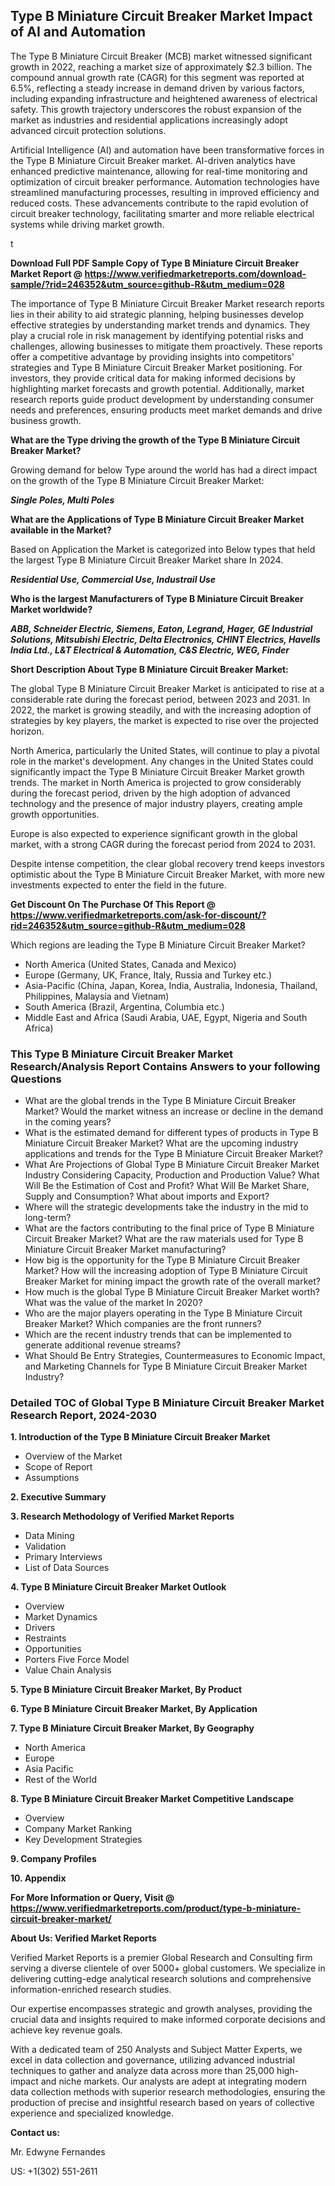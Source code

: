 <h2>Type B Miniature Circuit Breaker Market Impact of AI and Automation</h2><p>The Type B Miniature Circuit Breaker (MCB) market witnessed significant growth in 2022, reaching a market size of approximately $2.3 billion. The compound annual growth rate (CAGR) for this segment was reported at 6.5%, reflecting a steady increase in demand driven by various factors, including expanding infrastructure and heightened awareness of electrical safety. This growth trajectory underscores the robust expansion of the market as industries and residential applications increasingly adopt advanced circuit protection solutions.</p><p>Artificial Intelligence (AI) and automation have been transformative forces in the Type B Miniature Circuit Breaker market. AI-driven analytics have enhanced predictive maintenance, allowing for real-time monitoring and optimization of circuit breaker performance. Automation technologies have streamlined manufacturing processes, resulting in improved efficiency and reduced costs. These advancements contribute to the rapid evolution of circuit breaker technology, facilitating smarter and more reliable electrical systems while driving market growth.</p>t</p><p id="" class=""><strong>Download Full PDF Sample Copy of Type B Miniature Circuit Breaker Market Report @ <a href="https://www.verifiedmarketreports.com/download-sample/?rid=246352&utm_source=github-R&utm_medium=028" target="_blank">https://www.verifiedmarketreports.com/download-sample/?rid=246352&utm_source=github-R&utm_medium=028</a></strong></p><p>The importance of&nbsp;Type B Miniature Circuit Breaker Market research reports lies in their ability to aid strategic planning, helping businesses develop effective strategies by understanding market trends and dynamics. They play a crucial role in risk management by identifying potential risks and challenges, allowing businesses to mitigate them proactively. These reports offer a competitive advantage by providing insights into competitors' strategies and Type B Miniature Circuit Breaker Market positioning. For investors, they provide critical data for making informed decisions by highlighting market forecasts and growth potential. Additionally, market research reports guide product development by understanding consumer needs and preferences, ensuring products meet market demands and drive business growth.</p><p><strong>What are the&nbsp;Type driving the growth of the Type B Miniature Circuit Breaker Market?</strong></p><p id="" class="">Growing demand for below Type around the world has had a direct impact on the growth of the Type B Miniature Circuit Breaker Market:</p><em><strong>Single Poles, Multi Poles</strong></em></p><strong>What are the&nbsp;Applications&nbsp;of Type B Miniature Circuit Breaker Market available in the Market?</strong></p><p id="" class="">Based on Application the Market is categorized into Below types that held the largest Type B Miniature Circuit Breaker Market share In 2024.</p><em><strong>Residential Use, Commercial Use, Industrail Use</strong></em></p><strong>Who is the largest Manufacturers of Type B Miniature Circuit Breaker Market worldwide?</strong></p><p><em><strong>ABB, Schneider Electric, Siemens, Eaton, Legrand, Hager, GE Industrial Solutions, Mitsubishi Electric, Delta Electronics, CHINT Electrics, Havells India Ltd., L&T Electrical & Automation, C&S Electric, WEG, Finder</strong></em></p><p id="" class=""><strong>Short Description About Type B Miniature Circuit Breaker Market:</strong></p><p>The global Type B Miniature Circuit Breaker Market is anticipated to rise at a considerable rate during the forecast period, between 2023 and 2031. In 2022, the market is growing steadily, and with the increasing adoption of strategies by key players, the market is expected to rise over the projected horizon.</p><p>North America, particularly the United States, will continue to play a pivotal role in the market's development. Any changes in the United States could significantly impact the Type B Miniature Circuit Breaker Market growth trends. The market in North America is projected to grow considerably during the forecast period, driven by the high adoption of advanced technology and the presence of major industry players, creating ample growth opportunities.</p><p>Europe is also expected to experience significant growth in the global market, with a strong CAGR during the forecast period from 2024 to 2031.</p><p>Despite intense competition, the clear global recovery trend keeps investors optimistic about the Type B Miniature Circuit Breaker Market, with more new investments expected to enter the field in the future.</p><p id="" class=""><strong>Get Discount On The Purchase Of This Report @ <a href="https://www.verifiedmarketreports.com/ask-for-discount/?rid=246352&utm_source=github-R&utm_medium=028" target="_blank">https://www.verifiedmarketreports.com/ask-for-discount/?rid=246352&utm_source=github-R&utm_medium=028</a></strong></p>Which regions are leading the Type B Miniature Circuit Breaker Market?</p><ul><li>North America (United States, Canada and Mexico)</li><li>Europe (Germany, UK, France, Italy, Russia and Turkey etc.)</li><li>Asia-Pacific (China, Japan, Korea, India, Australia, Indonesia, Thailand, Philippines, Malaysia and Vietnam)</li><li>South America (Brazil, Argentina, Columbia etc.)</li><li>Middle East and Africa (Saudi Arabia, UAE, Egypt, Nigeria and South Africa)</li></ul><h3 id="" class="">This Type B Miniature Circuit Breaker Market Research/Analysis Report Contains Answers to your following Questions</h3><ul><li>What are the global trends in the Type B Miniature Circuit Breaker Market? Would the market witness an increase or decline in the demand in the coming years?</li><li>What is the estimated demand for different types of products in Type B Miniature Circuit Breaker Market? What are the upcoming industry applications and trends for the Type B Miniature Circuit Breaker Market?</li><li>What Are Projections of Global Type B Miniature Circuit Breaker Market Industry Considering Capacity, Production and Production Value? What Will Be the Estimation of Cost and Profit? What Will Be Market Share, Supply and Consumption? What about imports and Export?</li><li>Where will the strategic developments take the industry in the mid to long-term?</li><li>What are the factors contributing to the final price of Type B Miniature Circuit Breaker Market? What are the raw materials used for Type B Miniature Circuit Breaker Market manufacturing?</li><li>How big is the opportunity for the Type B Miniature Circuit Breaker Market? How will the increasing adoption of Type B Miniature Circuit Breaker Market for mining impact the growth rate of the overall market?</li><li>How much is the global Type B Miniature Circuit Breaker Market worth? What was the value of the market In 2020?</li><li>Who are the major players operating in the Type B Miniature Circuit Breaker Market? Which companies are the front runners?</li><li>Which are the recent industry trends that can be implemented to generate additional revenue streams?</li><li>What Should Be Entry Strategies, Countermeasures to Economic Impact, and Marketing Channels for Type B Miniature Circuit Breaker Market Industry?</li></ul><h3 id="" class="">Detailed TOC of Global Type B Miniature Circuit Breaker Market Research Report, 2024-2030</h3><p id="" class=""><strong>1. Introduction of the Type B Miniature Circuit Breaker Market</strong></p><ul><li>Overview of the Market</li><li>Scope of Report</li><li>Assumptions</li></ul><p id="" class=""><strong>2. Executive Summary</strong></p><p id="" class=""><strong>3. Research Methodology of Verified Market Reports</strong></p><ul><li>Data Mining</li><li>Validation</li><li>Primary Interviews</li><li>List of Data Sources</li></ul><p id="" class=""><strong>4. Type B Miniature Circuit Breaker Market Outlook</strong></p><ul><li>Overview</li><li>Market Dynamics</li><li>Drivers</li><li>Restraints</li><li>Opportunities</li><li>Porters Five Force Model</li><li>Value Chain Analysis</li></ul><p id="" class=""><strong>5. Type B Miniature Circuit Breaker Market, By Product</strong></p><p id="" class=""><strong>6. Type B Miniature Circuit Breaker Market, By Application</strong></p><p id="" class=""><strong>7. Type B Miniature Circuit Breaker Market, By Geography</strong></p><ul><li>North America</li><li>Europe</li><li>Asia Pacific</li><li>Rest of the World</li></ul><p id="" class=""><strong>8. Type B Miniature Circuit Breaker Market Competitive Landscape</strong></p><ul><li>Overview</li><li>Company Market Ranking</li><li>Key Development Strategies</li></ul><p id="" class=""><strong>9. Company Profiles</strong></p><p id="" class=""><strong>10. Appendix</strong></p><p id="" class=""><strong>For More Information or Query, Visit @ <a href="https://www.verifiedmarketreports.com/product/type-b-miniature-circuit-breaker-market/" target="_blank">https://www.verifiedmarketreports.com/product/type-b-miniature-circuit-breaker-market/</a></strong></p><p id="" class=""><strong>About Us: Verified Market Reports</strong></p><p id="" class="">Verified Market Reports is a premier Global Research and Consulting firm serving a diverse clientele of over 5000+ global customers. We specialize in delivering cutting-edge analytical research solutions and comprehensive information-enriched research studies.</p><p id="" class="">Our expertise encompasses strategic and growth analyses, providing the crucial data and insights required to make informed corporate decisions and achieve key revenue goals.</p><p id="" class="">With a dedicated team of 250 Analysts and Subject Matter Experts, we excel in data collection and governance, utilizing advanced industrial techniques to gather and analyze data across more than 25,000 high-impact and niche markets. Our analysts are adept at integrating modern data collection methods with superior research methodologies, ensuring the production of precise and insightful research based on years of collective experience and specialized knowledge.</p><p id="" class=""><strong>Contact us:</strong></p><p id="" class="">Mr. Edwyne Fernandes</p><p id="" class="">US: +1(302) 551-2611</p>